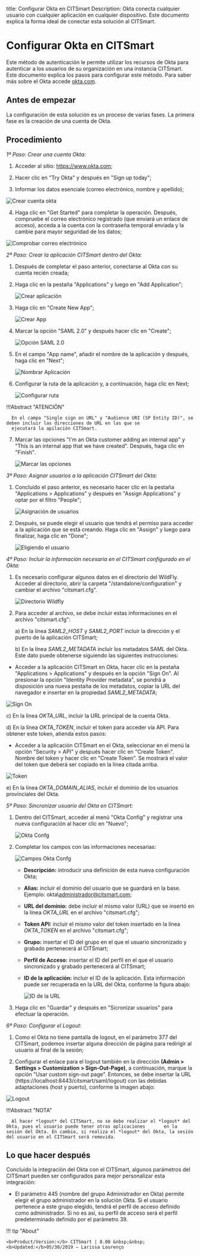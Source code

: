 title: Configurar Okta en CITSmart
Description: Okta conecta cualquier usuario con cualquier aplicación en cualquier dispositivo. Este documento explica la forma ideal de conectar esta solución al CITSmart.

# Configurar Okta en CITSmart

Este método de autenticación le permite utilizar los recursos de Okta para autenticar a los usuarios de su organización en una instancia CITSmart. Este documento explica los pasos para configurar este método. Para saber más sobre el Okta accede [okta.com][1].

Antes de empezar
--------------------

La configuración de esta solución es un proceso de varias fases. La primera fase es la creación de una cuenta de Okta.

Procedimiento
----------------

*1º Paso: Crear una cuenta Okta:*

1. Acceder al sítio:  https://www.okta.com;

2. Hacer clic en "Try Okta" y después en "Sign up today";

3. Informar los datos esenciale (correo electrónico, nombre y apellido);

![Crear cuenta okta](images/okta.img1.png)

4. Haga clic en "Get Started" para completar la operación. Después, compruebe el correo electrónico registrado (que enviará un enlace de acceso), acceda a la cuenta con la contraseña temporal enviada y la cambie para mayor seguridad de los datos;

![Comprobar correo electrónico](images/okta.img2.png)

*2º Paso: Crear la aplicación CITSmart dentro del Okta:*

1. Después de completar el paso anterior, conectarse al Okta con su cuenta recién creada;

2. Haga clic en la pestaña "Applications" y luego en "Add Application";

      ![Crear aplicación](images/okta.img3.png)

3. Haga clic en "Create New App";

      ![Crear App](images/okta.img4.png)

4. Marcar la opción "SAML 2.0" y después hacer clic en "Create";

      ![Opción SAML 2.0](images/okta.img5.png)

5. En el campo "App name", añadir el nombre de la aplicación y después, haga clic en "Next";

      ![Nombrar Aplicación](images/okta.img6.png)

6. Configurar la ruta de la aplicación y, a continuación, haga clic en Next;

    ![Configurar ruta](images/okta.img7.png)


  !!!Abstract "ATENCIÓN"
        
      En el campo "Single sign on URL" y "Audience URI (SP Entity ID)", se deben incluir las direcciones de URL en las que se
      ejecutará la apilación CITSmart.
     
7. Marcar las opciones "I'm an Okta customer adding an internal app" y "This is an internal app that we have created". Después, haga clic en "Finish".

      ![Marcar las opciones](images/okta.img8.png)

*3º Paso: Asignar usuarios a la aplicación CITSmart del Okta:*

1. Concluido el paso anterior, es necesario hacer clic en la pestaña "Applications > Applications" y después en "Assign Applications" y optar por el filtro "People";

      ![Asignación de usuarios](images/okta.img9.png)

2. Después, se puede elegir el usuario que tendrá el permiso para acceder a la aplicación que se está creando. Haga clic en "Assign" y luego para finalizar, haga clic en "Done";

      ![Eligiendo el usuario](images/okta.img10.png)

*4º Paso: Incluir la información necesaria en el CITSmart configurado en el Okta:*

1. Es necesario configurar algunos datos en el directorio del WildFly. Acceder al directorio, abrir la carpeta "/standalone/configuration" y cambiar el archivo "citsmart.cfg".

      ![Directorio Wildfly](images/okta.img11.png)

  2. Para acceder al archivo, se debe incluir estas informaciones en el archivo "citsmart.cfg":
       
       a) En la línea *SAML2_HOST* y *SAML2_PORT* incluir la dirección y el puerto de la aplicación CITSmart;
       
       b) En la línea *SAML2_METADATA* incluir los metadatos SAML del Okta. Este dato puede obtenerse siguiendo las siguientes 
       instrucciones:
 
   - Acceder a la aplicación CITSmart en Okta, hacer clic en la pestaña "Applications > Applications" y después en la opción "Sign On". Al presionar la opción "Identity Provider metadata", se pondrá a disposición una nueva pestaña de los metadatos, copiar la URL del navegador e insertar en la propiedad *SAML2_METADATA*;
        
 ![Sign On](images/okta.img12.png)

   c) En la línea *OKTA_URL*, incluir la URL principal de la cuenta Okta.
   
   d) En la línea *OKTA_TOKEN*, incluir el token para acceder vía API. Para obtener este token, atienda estos pasos:
   
   - Acceder a la aplicación CITSmart en el Okta, seleccionar en el menú la opción "Security > API" y después hacer clic en "Create Token". Nombre del token y hacer clic en "Create Token". Se mostrará el valor del token que deberá ser copiado en la línea citada arriba.
   
![Token](images/okta.img13.png)

  e) En la línea *OKTA_DOMAIN_ALIAS*, incluir el dominio de los usuarios provinciales del Okta.
  
*5º Paso: Sincronizar usuario del Okta en CITSmart:*

1. Dentro del CITSmart, acceder al menú "Okta Config" y registrar una nueva configuración al hacer clic en "Nuevo";

      ![Okta Confg](images/okta.img14.png)

2. Completar los campos con las informaciones necesarias:

      ![Campos Okta Confg](images/okta.img15.png)

   * **Descripción:** introducir una definición de esta nueva configuración Okta;
     
   * **Alias:** incluir el dominio del usuario que se guardará en la base. Ejemplo: okta\administrador@citsmart.com;
     
   * **URL del dominio:** debe incluir el mismo valor (URL) que se insertó en la línea *OKTA_URL* en el archivo "citsmart.cfg"; 
     
   * **Token API:** incluir el mismo valor del token insertado en la línea *OKTA_TOKEN* en el archivo "citsmart.cfg";
     
   * **Grupo:** insertar el ID del grupo en el que el usuario sincronizado y grabado pertenecerá al CITSmart;
     
   * **Perfil de Acceso:** insertar el ID del perfil en el que el usuario sincronizado y grabado pertenecerá al CITSmart;
     
   * **ID de la aplicación:** incluir el ID de la aplicación. Esta información puede ser recuperada en la URL del Okta, conforme la figura abajo:
     
      ![ID de la URL](images/okta.img16.png)

3. Haga clic en "Guardar" y después en "Sicronizar usuarios" para efectuar la operación.

*6º Paso: Configurar el Logout:*

1. Como el Okta no tiene pantalla de logout, en el parámetro 377 del CITSmart, podemos insertar alguna dirección de página para 
redirigir al usuario al final de la sesión;

2. Configurar el enlace para el logout también en la dirección **(Admin > Settings > Customization > Sign-Out-Page)**, a continuación, 
marque la opción "Usar custom sign-out page". Entonces, se debe insertar la URL (https://localhost:8443/citsmart/saml/logout) con las 
debidas adaptaciones (host y puerto), conforme la imagen abajo:

  ![Logout](images/okta.img19.png)
 
 
  !!!Abstract "NOTA"
   
      Al hacer *logout* del CITSmart, no se debe realizar el *logout* del Okta, pues el usuario puede tener otras aplicaciones       en la sesión del Okta. En cambio, si realiza el *logout* del Okta, la sesión del usuario en el CITSmart será removida.

Lo que hacer después
----------------------

Concluido la integración del Okta con el CITSmart, algunos parámetros del CITSmart pueden ser configurados para mejor personalizar esta integración:

 
 - El parámetro 445 (nombre del grupo Administrador en Okta) permite elegir el grupo administrador en la solución Okta. Si el usuario pertenece a este grupo elegido, tendrá el perfil de acceso definido como administrador. Si no es así, su perfil de acceso será el perfil predeterminado definido por el parámetro 39.
 
!!! tip "About"

    <b>Product/Version:</b> CITSmart | 8.00 &nbsp;&nbsp;
    <b>Updated:</b>05/30/2019 – Larissa Lourenço

[1]: https://www.okta.com/
